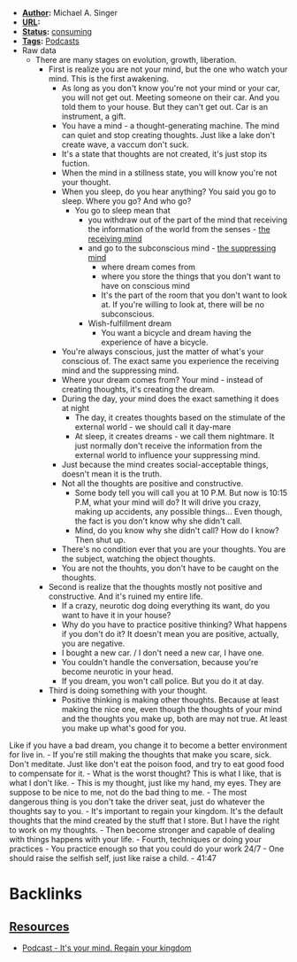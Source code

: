 - **[Author](<Author.md>):** Michael A. Singer
- **[URL](<URL.md>):**
- **[Status](<Status.md>):** [consuming](<consuming.md>)
- **[Tags](<Tags.md>):** [Podcasts](<Podcasts.md>) 
- Raw data
    - There are many stages on evolution, growth, liberation.
        - First is realize you are not your mind, but the one who watch your mind. This is the first awakening.
            - As long as you don't know you're not your mind or your car, you will not get  out. Meeting someone on their car. And you told them to your house. But they can't get out. Car is an instrument, a gift.
            - You have a mind - a thought-generating machine. The mind can quiet and stop creating thoughts. Just like a lake don't create wave, a vaccum don't suck. 
            - It's a state that thoughts are not created, it's just stop its fuction. 
            - When the mind in a stillness state, you will know you're not your thought.
            - When you sleep, do you hear anything? You said you go to sleep. Where you go? And who go?
                - You go to sleep mean that 
                    - you withdraw out of the part of the mind that receiving the information of the world from the senses - [the receiving mind](<the receiving mind.md>)
                    - and go to the subconscious mind - [the suppressing mind](<the suppressing mind.md>)
                        - where dream comes from
                        - where you store the things that you don't want to have on conscious mind
                        - It's the part of the room that you don't want to look at. If you're willing to look at, there will be no subconscious.
                    - Wish-fulfillment dream
                        - You want a bicycle and dream having the experience of have a bicycle.
            - You're always conscious, just the matter of what's your conscious of. The exact same you experience the receiving mind and the suppressing mind.
            - Where your dream comes from? Your mind - instead of creating thoughts, it's creating the dream.
            - During the day, your mind does the exact samething it does at night
                - The day, it creates thoughts based on the stimulate of the external world - we should call it day-mare
                - At sleep, it creates dreams - we call them nightmare. It just normally don't receive the information from the external world to influence your suppressing mind.
            - Just because the mind creates social-acceptable things, doesn't mean it is the truth.
            - Not all the thoughts are positive and constructive.
                - Some body tell you will call you at 10 P.M. But now is 10:15 P.M, what your mind will do? It will drive you crazy, making up accidents, any possible things... Even though, the fact is you don't know why she didn't call.
                - Mind, do you know why she didn't call? How do I know? Then shut up.
            - There's no condition ever that you are your thoughts. You are the subject, watching the object thoughts.
            - You are not the thouhts, you don't have to be caught on the thoughts.
        - Second is realize that the thoughts mostly not positive and constructive. And it's ruined my entire life.
            - If a crazy, neurotic dog doing everything its want, do you want to have it in your house?
            - Why do you have to practice positive thinking? What happens if you don't do it? It doesn't mean you are positive, actually, you are negative.
            - I bought a new car. / I don't need a new car, I have one.
            - You couldn't handle the conversation, because you're become neurotic in your head.
            - If you dream, you won't call police. But you do it at day.
        - Third is doing something with your thought.
            - Positive thinking is making other thoughts. Because at least making the nice one, even though the thoughts of your mind and the thoughts you make up, both are may not true. At least you make up what's good for you.

Like if you have a bad dream, you change it to become a better environment for live in.
            - If you're still making the thoughts that make you scare, sick. Don't meditate. Just like don't eat the poison food, and try to eat good food to compensate for it.
            - What is the worst thought? This is what I like, that is what I don't like. 
            - This is my thought, just like my hand, my eyes. They are suppose to be nice to me, not do the bad thing to me.
            - The most dangerous thing is you don't take the driver seat, just do whatever the thoughts say to you.
            - It's important to regain your kingdom. It's the default thoughts that the mind created by the stuff that I store. But I have the right to work on my thoughts.
            - Then become stronger and capable of dealing with things happens with your life.
        - Fourth, techniques or doing your practices
            - You practice enough so that you could do your work 24/7
            - One should raise the selfish self, just like raise a child.
            - 41:47

# Backlinks
## [Resources](<Resources.md>)
- [Podcast - It's your mind. Regain your kingdom](<Podcast - It's your mind. Regain your kingdom.md>)

